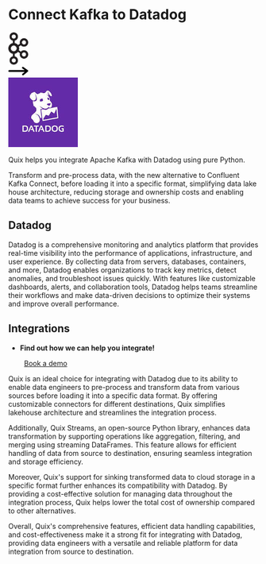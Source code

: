 # Connect Kafka to Datadog

<div class="connect-images cards blog-grid-card" markdown>
<div>
<img src="../images/kafka_logo.png" width="40px" />
</div>
<div>
<img src="../images/arrow.svg" width="40px" />
</div>
<div>
<img src="./images/datadog_1.jpg" />
</div>
</div>

Quix helps you integrate Apache Kafka with Datadog using pure Python.

Transform and pre-process data, with the new alternative to Confluent Kafka Connect, before loading it into a specific format, simplifying data lake house architecture, reducing storage and ownership costs and enabling data teams to achieve success for your business.

## Datadog

Datadog is a comprehensive monitoring and analytics platform that provides real-time visibility into the performance of applications, infrastructure, and user experience. By collecting data from servers, databases, containers, and more, Datadog enables organizations to track key metrics, detect anomalies, and troubleshoot issues quickly. With features like customizable dashboards, alerts, and collaboration tools, Datadog helps teams streamline their workflows and make data-driven decisions to optimize their systems and improve overall performance.

## Integrations

<div class="grid cards" markdown>

- __Find out how we can help you integrate!__

    <a class="md-button md-button--primary" href="https://quix.io/book-a-demo" target="_blank" style="margin:.5rem;">Book a demo</a>

</div>


Quix is an ideal choice for integrating with Datadog due to its ability to enable data engineers to pre-process and transform data from various sources before loading it into a specific data format. By offering customizable connectors for different destinations, Quix simplifies lakehouse architecture and streamlines the integration process. 

Additionally, Quix Streams, an open-source Python library, enhances data transformation by supporting operations like aggregation, filtering, and merging using streaming DataFrames. This feature allows for efficient handling of data from source to destination, ensuring seamless integration and storage efficiency. 

Moreover, Quix's support for sinking transformed data to cloud storage in a specific format further enhances its compatibility with Datadog. By providing a cost-effective solution for managing data throughout the integration process, Quix helps lower the total cost of ownership compared to other alternatives. 

Overall, Quix's comprehensive features, efficient data handling capabilities, and cost-effectiveness make it a strong fit for integrating with Datadog, providing data engineers with a versatile and reliable platform for data integration from source to destination.

